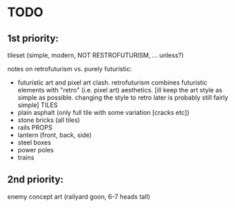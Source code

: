 # TODO

## 1st priority: 
tileset (simple, modern, NOT RESTROFUTURISM, ... unless?) 

notes on retrofuturism vs. purely futuristic: 
- futuristic art and pixel art clash. retrofuturism combines futuristic elements with "retro" (i.e. pixel art) aesthetics. 
[ill keep the art style as simple as possible. changing the style to retro later is probably still fairly simple]
TILES
- plain asphalt (only full tile with some variation [cracks etc])
- stone bricks (all tiles)
- rails
PROPS
- lantern (front, back, side)
- steel boxes
- power poles
- trains

## 2nd priority: 
enemy concept art (railyard goon, 6-7 heads tall)
